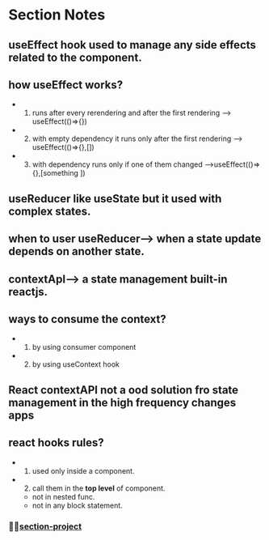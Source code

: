 # Section Notes

## useEffect hook used to manage any side effects related to the component.

## how useEffect works?

- 1. runs after every rerendering and after the first rendering --> useEffect(()=>{})
- 2. with empty dependency it runs only after the first rendering --> useEffect(()=>{},[])
- 3. with dependency runs only if one of them changed -->useEffect(()=>{},[something ])

## useReducer like useState but it used with complex states.

## when to user useReducer--> when a state update depends on another state.

## contextApI--> a state management built-in reactjs.

## ways to consume the context?

- 1. by using consumer component
- 2. by using useContext hook

## React contextAPI not a ood solution fro state management in the high frequency changes apps

## react hooks rules?

- 1. used only inside a component.
- 2. call them in the **top level** of component.
  - not in nested func.
  - not in any block statement.

### 🐳🐳[section-project](https://react-course-section10.netlify.app/)
